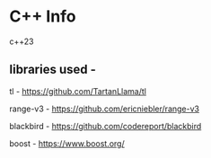 # C++ Info

c++23

## libraries used -

tl - 
https://github.com/TartanLlama/tl

range-v3 - 
https://github.com/ericniebler/range-v3

blackbird - 
https://github.com/codereport/blackbird

boost - 
https://www.boost.org/
